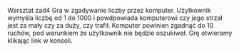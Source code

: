 Warsztat zad4
Gra w zgadywanie liczby przez komputer.
Użytkownik wymyśla liczbę od 1 do 1000 i powdpowiada komputerowi czy jego strzał jest za mały czy za duży, czy trafił.
Komputer powinien zgadnąć do 10 ruchów, pod warunkiem że użytkownik nie będzie oszukiwał. 
Grę otwieramy klikając link w konsoli.

